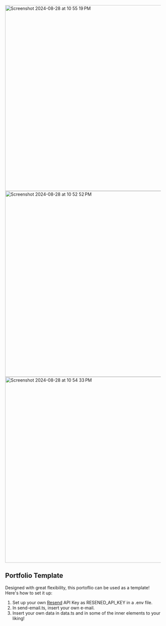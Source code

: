 
<img width="600" alt="Screenshot 2024-08-28 at 10 55 19 PM" src="https://github.com/user-attachments/assets/1c5e6802-375a-415f-bc55-bc57d69511af">
<img width="600" alt="Screenshot 2024-08-28 at 10 52 52 PM" src="https://github.com/user-attachments/assets/d25fbced-2464-4424-a8a9-3842c1aa6c93">
<img width="600" alt="Screenshot 2024-08-28 at 10 54 33 PM" src="https://github.com/user-attachments/assets/1d48a41b-068f-43d8-b33d-0f3181ff4ff1">

## Portfolio Template

Designed with great flexibility, this portoflio can be used as a template! Here's how to set it up:

1. Set up your own [Resend](https://react.email/docs/integrations/resend) API Key as RESENED_API_KEY in a .env file. 
2. In send-email.ts, insert your own e-mail.
3. Insert your own data in data.ts and in some of the inner elements to your liking!
